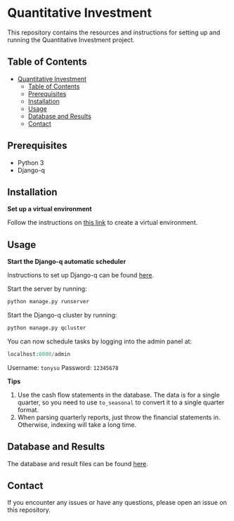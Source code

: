 # Quantitative Investment

This repository contains the resources and instructions for setting up and running the Quantitative Investment project.

## Table of Contents

- [Quantitative Investment](#quantitative-investment)
  - [Table of Contents](#table-of-contents)
  - [Prerequisites](#prerequisites)
  - [Installation](#installation)
  - [Usage](#usage)
  - [Database and Results](#database-and-results)
  - [Contact](#contact)

## Prerequisites

- Python 3
- Django-q

## Installation

**Set up a virtual environment**

Follow the instructions on [this link](https://ithelp.ithome.com.tw/articles/10199980) to create a virtual environment.

## Usage

**Start the Django-q automatic scheduler**

Instructions to set up Django-q can be found [here](https://peilee-98185.medium.com/python-django-%E7%9A%84%E6%93%B4%E5%85%85%E6%87%89%E7%94%A8-django-q-%E6%8E%92%E7%A8%8B%E5%B7%A5%E5%85%B7-8f9e66182814).

Start the server by running:

```python
python manage.py runserver
```

Start the Django-q cluster by running:

```python
python manage.py qcluster
```

You can now schedule tasks by logging into the admin panel at:

```python
localhost:8000/admin
```

Username: `tonysu`
Password: `12345678`

**Tips**

1. Use the cash flow statements in the database. The data is for a single quarter, so you need to use `to_seasonal` to convert it to a single quarter format.
2. When parsing quarterly reports, just throw the financial statements in. Otherwise, indexing will take a long time.

## Database and Results

The database and result files can be found [here](https://uillinoisedu-my.sharepoint.com/personal/boyusu2_illinois_edu/_layouts/15/onedrive.aspx?id=%2Fpersonal%2Fboyusu2%5Fillinois%5Fedu%2FDocuments%2FQuantX&ga=1).

## Contact

If you encounter any issues or have any questions, please open an issue on this repository.
